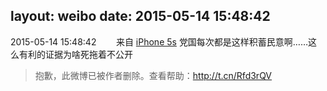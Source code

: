 layout: weibo
date: 2015-05-14 15:48:42
---
<meta name="referrer" content="no-referrer" />

2015-05-14 15:48:42  &nbsp;&nbsp;&nbsp;&nbsp;&nbsp;&nbsp; 来自 <a href="sinaweibo://customweibosource" rel="nofollow">iPhone 5s</a>
党国每次都是这样积蓄民意啊……这么有利的证据为啥死拖着不公开
>  抱歉，此微博已被作者删除。查看帮助：http://t.cn/Rfd3rQV
